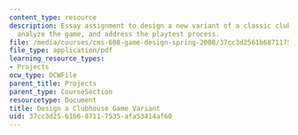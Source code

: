 ```yaml
---
content_type: resource
description: Essay assignment to design a new variant of a classic clubhouse game,
  analyze the game, and address the playtest process.
file: /media/courses/cms-608-game-design-spring-2008/37cc3d2561b687117535afa53414af60_MITCMS_608s08_proj02.pdf
file_type: application/pdf
learning_resource_types:
- Projects
ocw_type: OCWFile
parent_title: Projects
parent_type: CourseSection
resourcetype: Document
title: Design a Clubhouse Game Variant
uid: 37cc3d25-61b6-8711-7535-afa53414af60
---
```

